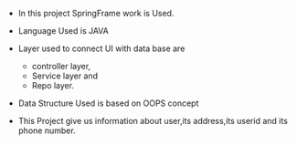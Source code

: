  * In this project SpringFrame work is Used.
 
* Language Used is JAVA

* Layer used to connect UI with data base are 
  * controller layer,
  * Service layer and
  * Repo layer.

* Data Structure Used is based on OOPS concept
* This Project give us information about user,its address,its userid and its phone number.